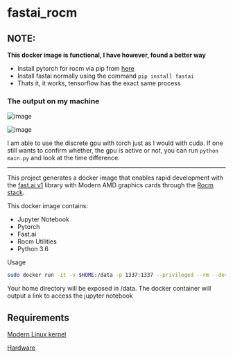 # fastai_rocm

## NOTE:
**This docker image is functional, I have however, found a better way**
- Install pytorch for rocm via pip from <a href="https://pytorch.org/get-started/locally/">here</a>
- Install fastai normally using the command `pip install fastai`
- Thats it, it works, tensorflow has the exact same process

### The output on my machine
![image](https://github.com/viraj-s15/fastai_rocm_docker/assets/79002760/1443d727-5cf2-401a-874d-f97df2573471)

![image](https://github.com/viraj-s15/fastai_rocm_docker/assets/79002760/42742dd7-3b7a-416e-95cb-120c0053c522)

I am able to use the discrete gpu with torch just as I would with cuda. 
If one still wants to confirm whether, the gpu is active or not, you can run
`python main.py` and look at the time difference. 

--------------------------------------------------------------------------------------------------------------------------------

This project generates a docker image that enables rapid development with the [fast.ai v1](https://github.com/fastai/fastai) library with Modern AMD graphics cards through the [Rocm stack](https://github.com/RadeonOpenCompute/ROCm).

This docker image contains:

* Jupyter Notebook
* Pytorch
* Fast.ai
* Rocm Utilities
* Python 3.6

Usage
```bash
sudo docker run -it -v $HOME:/data -p 1337:1337 --privileged --rm --device=/dev/kfd --device=/dev/dri --group-add video briangorman/fastai_rocm
```

Your home directory will be exposed in /data. The docker container will output a link to access the jupyter notebook


## Requirements
[Modern Linux kernel](https://rocm.github.io/ROCmInstall.html#rocm-support-in-upstream-linux-kernels)

[Hardware](https://rocm.github.io/ROCmInstall.html#hardware-support)
